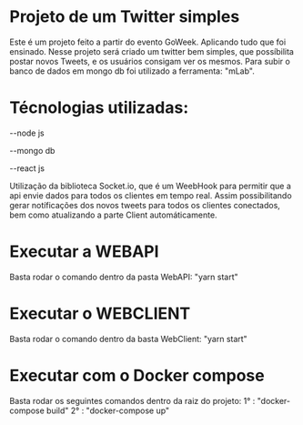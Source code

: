 # Projeto de um Twitter simples 
Este é um projeto feito a partir do evento GoWeek. Aplicando tudo que foi ensinado.
Nesse projeto será criado um twitter bem simples, que possíbilita postar novos Tweets, e os usuários consigam ver os mesmos.
Para subir o banco de dados em mongo db foi utilizado a ferramenta: "mLab".

# Técnologias utilizadas:
--node js

--mongo db

--react js

Utilização da biblioteca Socket.io, que é um WeebHook para permitir que a api envie dados para todos os clientes em tempo real.
Assim possibilitando gerar notíficações dos novos tweets para todos os clientes conectados, bem como atualizando a parte Client automáticamente.


# Executar a WEBAPI
Basta rodar o comando dentro da pasta WebAPI: 
    "yarn start"

# Executar o WEBCLIENT
Basta rodar o comando dentro da basta WebClient: 
    "yarn start"

# Executar com o Docker compose
Basta rodar os seguintes comandos dentro da raiz do projeto:
    1° : "docker-compose build"
    2° : "docker-compose up"